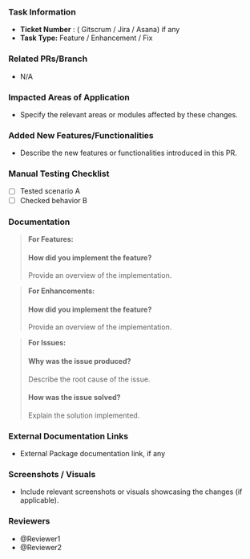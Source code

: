 ### Task Information

- **Ticket Number** : ( Gitscrum / Jira / Asana) if any
- **Task Type:** Feature / Enhancement / Fix

### Related PRs/Branch

- N/A

### Impacted Areas of Application

- Specify the relevant areas or modules affected by these changes.

### Added New Features/Functionalities

- Describe the new features or functionalities introduced in this PR.

### Manual Testing Checklist

- [ ] Tested scenario A
- [ ] Checked behavior B

### Documentation

> **For Features:**
>
> #### How did you implement the feature?
>
> Provide an overview of the implementation.

> **For Enhancements:**
>
> #### How did you implement the feature?
>
> Provide an overview of the implementation.

> **For Issues:**
>
> #### Why was the issue produced?
>
> Describe the root cause of the issue.
>
> #### How was the issue solved?
>
> Explain the solution implemented.

### External Documentation Links

- External Package documentation link, if any

### Screenshots / Visuals

- Include relevant screenshots or visuals showcasing the changes (if applicable).

### Reviewers

- @Reviewer1
- @Reviewer2

